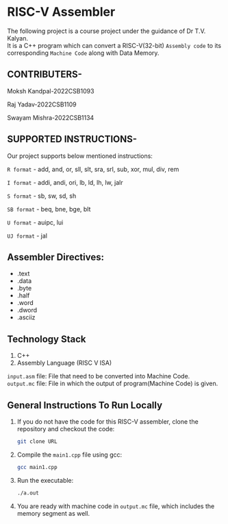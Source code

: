 # RISC-V Assembler

The following project is a course project under the guidance of Dr T.V. Kalyan.  
It is a C++ program which can convert a RISC-V(32-bit) `Assembly code` to its corresponding `Machine Code` along
with Data Memory.

## CONTRIBUTERS-

Moksh Kandpal-2022CSB1093

Raj Yadav-2022CSB1109

Swayam Mishra-2022CSB1134


## SUPPORTED INSTRUCTIONS-

Our project supports below mentioned instructions:  

`R format` - add, and, or, sll, slt, sra, srl, sub, xor, mul, div, rem

`I format` - addi, andi, ori, lb, ld, lh, lw, jalr

`S format` - sb, sw, sd, sh

`SB format` - beq, bne, bge, blt

`U format` - auipc, lui

`UJ format` - jal

## Assembler Directives:  
- .text
- .data
- .byte
- .half
- .word
- .dword
- .asciiz


## Technology Stack
1. C++  
2. Assembly Language (RISC V ISA)  

`input.asm` file: File that need to be converted into Machine Code.    
`output.mc` file:  File in which the output of program(Machine Code) is given.   

## General Instructions To Run Locally

1. If you do not have the code for this RISC-V assembler, clone the repository and checkout the code:
    ```bash
    git clone URL
    ```

2. Compile the `main1.cpp` file using gcc:
    ```bash
    gcc main1.cpp
    ```

3. Run the executable:
    ```bash
    ./a.out
    ```


4. You are ready with machine code in `output.mc` file, which includes the memory segment as well.



